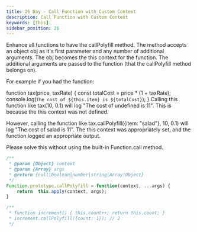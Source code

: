 ```yaml
---
title: 26 Day - Call Function with Custom Context
description: Call Function with Custom Context
keywords: [This]
sidebar_position: 26
---
```


Enhance all functions to have the callPolyfill method. The method accepts an object obj as it's first parameter and any number of additional arguments. The obj becomes the this context for the function. The additional arguments are passed to the function (that the callPolyfill method belongs on).

For example if you had the function:

function tax(price, taxRate) {
  const totalCost = price * (1 + taxRate);
  console.log(`The cost of ${this.item} is ${totalCost}`);
}
Calling this function like tax(10, 0.1) will log "The cost of undefined is 11". This is because the this context was not defined.

However, calling the function like tax.callPolyfill({item: "salad"}, 10, 0.1) will log "The cost of salad is 11". The this context was appropriately set, and the function logged an appropriate output.

Please solve this without using the built-in Function.call method.

```js
/**
 * @param {Object} context
 * @param {Array} args
 * @return {null|boolean|number|string|Array|Object}
 */
Function.prototype.callPolyfill = function(context, ...args) {
	return  this.apply(context, args);
}

/**
 * function increment() { this.count++; return this.count; }
 * increment.callPolyfill({count: 1}); // 2
 */
```